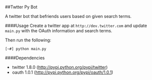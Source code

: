 ##Twtter Py Bot

A twitter bot that befriends users based on given search terms.

####Usage
Create a twitter app at `http://dev.twitter.com` and update `main.py`
with the OAuth information and search terms.

Then run the following:

    [~#] python main.py

####Dependencies
* twitter 1.8.0 (http://pypi.python.org/pypi/twitter)
* oauth 1.0.1 (http://pypi.python.org/pypi/oauth/1.0.1)

